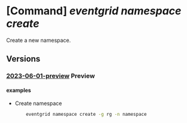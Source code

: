 # [Command] _eventgrid namespace create_

Create a new namespace.

## Versions

### [2023-06-01-preview](/Resources/mgmt-plane/L3N1YnNjcmlwdGlvbnMve30vcmVzb3VyY2Vncm91cHMve30vcHJvdmlkZXJzL21pY3Jvc29mdC5ldmVudGdyaWQvbmFtZXNwYWNlcy97fQ==/2023-06-01-preview.xml) **Preview**

<!-- mgmt-plane /subscriptions/{}/resourcegroups/{}/providers/microsoft.eventgrid/namespaces/{} 2023-06-01-preview -->

#### examples

- Create namespace
    ```bash
        eventgrid namespace create -g rg -n namespace
    ```
